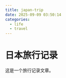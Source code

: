 ```yaml
---
title: japan-trip
date: 2025-09-09 03:50:14
categories:
  - life
  - travel
---
```

# 日本旅行记录

这是一个旅行记录文章。